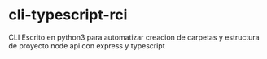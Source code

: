 # cli-typescript-rci
CLI Escrito en python3 para automatizar creacion de carpetas y estructura de proyecto node api con express y typescript
